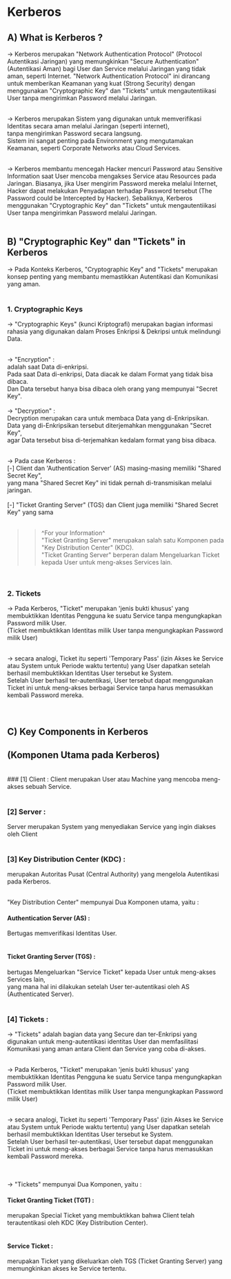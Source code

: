 # Kerberos

## A) What is Kerberos ?

-> Kerberos merupakan "Network Authentication Protocol" (Protocol Autentikasi Jaringan) yang memungkinkan "Secure Authentication" (Autentikasi Aman) bagi User dan Service melalui Jaringan yang tidak aman, seperti Internet.
"Network Authentication Protocol" ini dirancang untuk memberikan Keamanan yang kuat (Strong Security) dengan menggunakan "Cryptographic Key" dan "Tickets" untuk mengautentiikasi User tanpa mengirimkan Password melalui Jaringan.
<br/><br/>

-> Kerberos merupakan Sistem yang digunakan untuk memverifikasi Identitas secara aman melalui Jaringan (seperti internet), <br/>
tanpa mengirimkan Password secara langsung. <br/>
Sistem ini sangat penting pada Environment yang mengutamakan Keamanan, seperti Corporate Networks atau Cloud Services. <br/><br/>

->  Kerberos membantu mencegah Hacker mencuri Password atau Sensitive Information saat User mencoba mengakses Service atau Resources pada Jaringan.
Biasanya, jika User mengirim Password mereka melalui Internet, Hacker dapat melakukan Penyadapan terhadap Password tersebut (The Password could be Intercepted by Hacker).
Sebaliknya, Kerberos menggunakan "Cryptographic Key" dan "Tickets" untuk mengautentiikasi User tanpa mengirimkan Password melalui Jaringan.
<br/>
<br/>

## B) "Cryptographic Key" dan "Tickets" in Kerberos

-> Pada Konteks Kerberos, "Cryptographic Key" and "Tickets" merupakan konsep penting yang membantu memastikkan Autentikasi dan Komunikasi yang aman. <br/> <br/>

### 1. Cryptographic Keys
-> "Cryptographic Keys" (kunci Kriptografi) merupakan bagian informasi rahasia yang digunakan dalam Proses Enkripsi & Dekripsi untuk melindungi Data. <br/><br/>

-> "Encryption" : <br/>
adalah saat Data di-enkripsi. <br/>
Pada saat Data di-enkripsi, Data diacak ke dalam Format yang tidak bisa dibaca. <br/>
Dan Data tersebut hanya bisa dibaca oleh orang yang mempunyai "Secret Key". <br/>
<br/>
-> "Decryption" : <br/>
Decryption merupakan cara untuk membaca Data yang di-Enkripsikan. <br/>
Data yang di-Enkripsikan tersebut diterjemahkan menggunakan "Secret Key", <br/>
agar Data tersebut bisa di-terjemahkan kedalam format yang bisa dibaca. <br/><br/>


-> Pada case Kerberos : <br/>
[-] Client dan 'Authentication Server' (AS) masing-masing memiliki "Shared Secret Key", <br/>
yang mana "Shared Secret Key" ini tidak pernah di-transmisikan melalui jaringan. <br/>
<br/>
[-] "Ticket Granting Server" (TGS) dan Client juga memiliki "Shared Secret Key" yang sama  <br/>
<br/>
>> ^For your Information^ <br/>
>> "Ticket Granting Server" merupakan salah satu Komponen pada "Key Distribution Center" (KDC). <br/>
>> "Ticket Granting Server" berperan dalam Mengeluarkan Ticket kepada User untuk meng-akses Services lain. <br/>
<br/>


### 2. Tickets 
-> Pada Kerberos, "Ticket" merupakan 'jenis bukti khusus' yang membuktikkan Identitas Pengguna ke suatu Service tanpa mengungkapkan Password milik User. <br/>
(Ticket membuktikkan Identitas milik User tanpa mengungkapkan Password milik User) <br/><br/>

-> secara analogi, Ticket itu seperti 'Temporary Pass' (izin Akses ke Service atau System untuk Periode waktu tertentu) yang User dapatkan setelah berhasil membuktikkan Identitas User tersebut ke System. <br/>
Setelah User berhasil ter-autentikasi, User tersebut dapat menggunakan Ticket ini untuk meng-akses berbagai Service tanpa harus memasukkan kembali Password mereka. <br/><br/><br/>


## C) Key Components in Kerberos
## (Komponen Utama pada Kerberos) 
<br/>
### [1] Client :
Client merupakan User atau Machine yang mencoba meng-akses sebuah Service. <br/> <br/>

### [2] Server : 
Server merupakan System yang menyediakan Service yang ingin diakses oleh Client <br/><br/>

### [3] Key Distribution Center (KDC) :
merupakan Autoritas Pusat (Central Authority) yang mengelola Autentikasi pada Kerberos. <br/><br/>

"Key Distribution Center" mempunyai Dua Komponen utama, yaitu : <br/>
#### Authentication Server (AS) :
Bertugas memverifikasi Identitas User. <br/><br/>

#### Ticket Granting Server (TGS) :
bertugas Mengeluarkan "Service Ticket" kepada User untuk meng-akses Services lain, <br/>
yang mana hal ini dilakukan setelah User ter-autentikasi oleh AS (Authenticated Server). <br/><br/>



### [4] Tickets :

-> "Tickets" adalah bagian data yang Secure dan ter-Enkripsi yang digunakan untuk meng-autentikasi identitas User dan memfasilitasi Komunikasi yang aman antara Client dan Service yang coba di-akses. <br/><br/>

-> Pada Kerberos, "Ticket" merupakan 'jenis bukti khusus' yang membuktikkan Identitas Pengguna ke suatu Service tanpa mengungkapkan Password milik User. <br/>
(Ticket membuktikkan Identitas milik User tanpa mengungkapkan Password milik User) <br/><br/>

-> secara analogi, Ticket itu seperti 'Temporary Pass' (izin Akses ke Service atau System untuk Periode waktu tertentu) yang User dapatkan setelah berhasil membuktikkan Identitas User tersebut ke System. <br/>
Setelah User berhasil ter-autentikasi, User tersebut dapat menggunakan Ticket ini untuk meng-akses berbagai Service tanpa harus memasukkan kembali Password mereka. <br/><br/> <br/>

-> "Tickets" mempunyai Dua Komponen, yaitu : <br/>
#### Ticket Granting Ticket (TGT) :
merupakan Special Ticket yang membuktikkan bahwa Client telah terautentikasi oleh KDC (Key Distribution Center). <br/><br/>

#### Service Ticket :
merupakan Ticket yang dikeluarkan oleh TGS (Ticket Granting Server) yang memungkinkan akses ke Service tertentu. <br/><br/>
